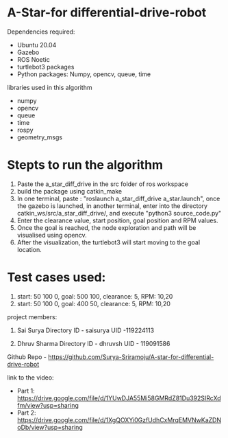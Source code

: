 # A-Star-for differential-drive-robot

Dependencies required:
* Ubuntu 20.04
* Gazebo
* ROS Noetic
* turtlebot3 packages
* Python packages: Numpy, opencv, queue, time

libraries used in this algorithm
* numpy
* opencv
* queue
* time
* rospy
* geometry_msgs

# Stepts to run the algorithm
1. Paste the a_star_diff_drive in the src folder of ros workspace
2. build the package using catkin_make
3. In one terminal, paste : "roslaunch a_star_diff_drive a_star.launch", once the gazebo is launched, in another terminal, enter into the directory catkin_ws/src/a_star_diff_drive/, and execute "python3 source_code.py"
4. Enter the clearance value, start position, goal position and RPM values.
5. Once the goal is reached, the node exploration and path will be visualised using opencv.
6. After the visualization, the turtlebot3 will start moving to the goal location.

# Test cases used:
1. start: 50 100 0, goal: 500 100, clearance: 5, RPM: 10,20
2. start: 50 100 0, goal: 400 50, clearance: 5, RPM: 10,20

project members: 
1. Sai Surya
Directory ID - saisurya
UID -119224113

2. Dhruv Sharma
Directory ID - dhruvsh
UID - 119091586

Github Repo - https://github.com/Surya-Sriramoju/A-star-for-differential-drive-robot

link to the video: 
* Part 1: https://drive.google.com/file/d/1YUwDJA55Mi58GMRdZ81Du392SIRcXdfm/view?usp=sharing
* Part 2: https://drive.google.com/file/d/1XgQOXYi0GzfUdhCxMrqEMVNwKaZDNoDb/view?usp=sharing

